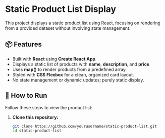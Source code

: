 # Static Product List Display

This project displays a static product list using React, focusing on rendering from a provided dataset without involving state management.

## 📦 Features

- Built with **React** using **Create React App**.
- Displays a static list of products with **name**, **description**, and **price**.
- Uses **map()** to render products from a predefined array.
- Styled with **CSS Flexbox** for a clean, organized card layout.
- No state management or dynamic updates; purely static display.

## 🚀 How to Run

Follow these steps to view the product list:

1. **Clone this repository:**

   ```bash
   git clone https://github.com/yourusername/static-product-list.git
   cd static-product-list

